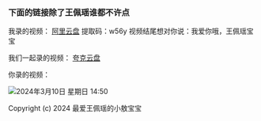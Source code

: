 ### 下面的链接除了王佩瑶谁都不许点

我录的视频：
[阿里云盘](https://www.alipan.com/s/17ZBGMctX1Z) 提取码：w56y
视频结尾想对你说：我爱你哦，王佩瑶宝宝

我们一起录的视频：
[夸克云盘](https://pan.quark.cn/s/5100909f4ffa)

你录的视频：

![2024年3月10日 星期日 14:50](https://heu-cats-1304328975.cos.ap-beijing.myqcloud.com/hidden/IMG_3149.JPG)

Copyright (c) 2024 最爱王佩瑶的小敖宝宝
